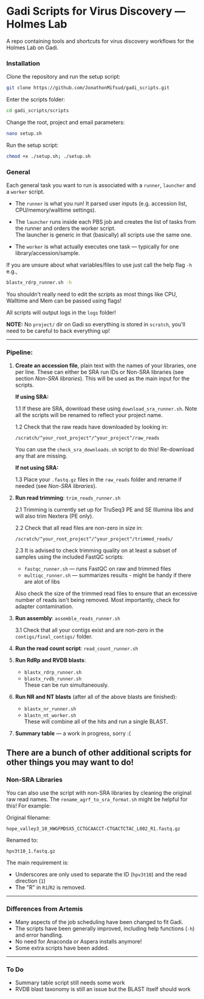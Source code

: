# Gadi Scripts for Virus Discovery — Holmes Lab

A repo containing tools and shortcuts for virus discovery workflows for the Holmes Lab on Gadi.

### Installation

Clone the repository and run the setup script:

```bash
git clone https://github.com/JonathonMifsud/gadi_scripts.git
```

Enter the scripts folder:

```bash
cd gadi_scripts/scripts
```

Change the root, project and email parameters:

```bash
nano setup.sh
```

Run the setup script:

```bash
chmod +x ./setup.sh; ./setup.sh
```

### General 

Each general task you want to run is associated with a `runner`, `launcher` and a `worker` script. 

- The `runner` is what you run! It parsed user inputs (e.g. accession list, CPU/memory/walltime settings). 

- The `launcher` runs inside each PBS job and creates the list of tasks from the runner and orders the worker script.  
  The launcher is generic in that (basically) all scripts use the same one.

- The `worker` is what actually executes one task — typically for one library/accession/sample.

If you are unsure about what variables/files to use just call the help flag `-h` e.g.,

```bash
blastx_rdrp_runner.sh -h
```

You shouldn't really need to edit the scripts as most things like CPU, Walltime and Mem can be passed using flags!

All scripts will output logs in the `logs` folder!

**NOTE:** No `project/` dir on Gadi so everything is stored in `scratch`, you'll need to be careful to back everything up!

---

### Pipeline:

1. **Create an accession file**, plain text with the names of your libraries, one per line. These can either be SRA run IDs or Non-SRA libraries (see section *Non-SRA libraries*). This will be used as the main input for the scripts. 

   **If using SRA:**

   1.1 If these are SRA, download these using `download_sra_runner.sh`. Note all the scripts will be renamed to reflect your project name.

   1.2 Check that the raw reads have downloaded by looking in:

   ```
   /scratch/^your_root_project^/^your_project^/raw_reads
   ```

   You can use the `check_sra_downloads.sh` script to do this! Re-download any that are missing.

   **If not using SRA:**

   1.3 Place your `.fastq.gz` files in the `raw_reads` folder and rename if needed (see *Non-SRA libraries*).

2. **Run read trimming**: `trim_reads_runner.sh`  

   2.1 Trimming is currently set up for TruSeq3 PE and SE Illumina libs and will also trim Nextera (PE only).  

   2.2 Check that all read files are non-zero in size in:

   ```
   /scratch/^your_root_project^/^your_project^/trimmed_reads/
   ```

   2.3 It is advised to check trimming quality on at least a subset of samples using the included FastQC scripts:

   - `fastqc_runner.sh` — runs FastQC on raw and trimmed files  
   - `multiqc_runner.sh` — summarizes results - might be handy if there are alot of libs

   Also check the size of the trimmed read files to ensure that an excessive number of reads isn't being removed. Most importantly, check for adapter contamination.

3. **Run assembly**: `assemble_reads_runner.sh`  

   3.1 Check that all your contigs exist and are non-zero in the `contigs/final_contigs/` folder.

4. **Run the read count script**: `read_count_runner.sh`

5. **Run RdRp and RVDB blasts**:  
   - `blastx_rdrp_runner.sh`  
   - `blastx_rvdb_runner.sh`  
   These can be run simultaneously.

6. **Run NR and NT blasts** (after all of the above blasts are finished):  
   - `blastx_nr_runner.sh`  
   - `blastn_nt_worker.sh`  
   These will combine all of the hits and run a single BLAST.

7. **Summary table** — a work in progress, sorry :(

There are a bunch of other additional scripts for other things you may want to do!
---

### Non-SRA Libraries

You can also use the script with non-SRA libraries by cleaning the original raw read names.  The `rename_agrf_to_sra_format.sh` might be helpful for this!
For example:

Original filename:
```
hope_valley3_10_HWGFMDSX5_CCTGCAACCT-CTGACTCTAC_L002_R1.fastq.gz
```

Renamed to:
```
hpv3t10_1.fastq.gz
```

The main requirement is:
- Underscores are only used to separate the ID (`hpv3t10`) and the read direction (`1`)
- The "R" in `R1`/`R2` is removed.

---

### Differences from Artemis

- Many aspects of the job scheduling have been changed to fit Gadi.
- The scripts have been generally improved, including help functions (`-h`) and error handling.
- No need for Anaconda or Aspera installs anymore!
- Some extra scripts have been added.

---

### To Do

- Summary table script still needs some work  
- RVDB blast taxonomy is still an issue but the BLAST itself should work
